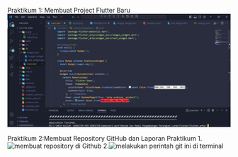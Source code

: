 Praktikum 1: Membuat Project Flutter Baru
![gambar membuat project flutter baru](assets/praktikum1.png)

Praktikum 2:Membuat Repository GitHub dan Laporan Praktikum
1.![membuat repository di Github]()
2.![melakukan perintah git ini di terminal]()
